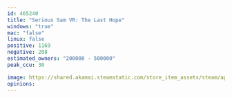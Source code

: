 ```yaml
---
id: 465240
title: "Serious Sam VR: The Last Hope"
windows: "true"
mac: "false"
linux: false
positive: 1169
negative: 208
estimated_owners: "200000 - 500000"
peak_ccu: 30

image: https://shared.akamai.steamstatic.com/store_item_assets/steam/apps/465240/header.jpg?t=1728689200
opinions:
---
```

